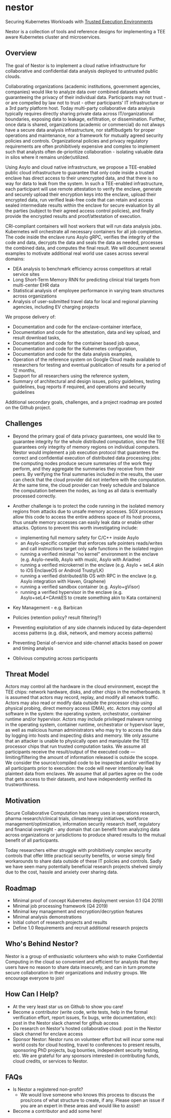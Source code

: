 # nestor
Securing Kubernetes Workloads with [Trusted Execution Environments](https://en.wikipedia.org/wiki/Trusted_execution_environment)

Nestor is a collection of tools and reference designs for implementing a TEE aware Kubernetes cluster and microservices.

## Overview
The goal of Nestor is to implement a cloud native infrastructure for collaborative and confidential data analysis deployed to untrusted public clouds. 

Collaborating organizations (academic institutions, government agencies, companies) would like to analyze data over combined datasets while guaranteeing the privacy of their individual data. Participants may not trust - or are compelled by law not to trust - other participants' IT infrastructure or a 3rd party platform host.  Today multi-party collaborative data analysis typically requires directly sharing private data across IT/organizational boundaries, exposing data to leakage, exfiltration, or dissemination.  Further, once data is shared, organizations (academic or commercial) do not always have a secure data analysis infrastructure, nor staff/budgets for proper operations and maintenance, nor a framework for mutually agreed security policies and controls. Organizational policies and privacy regulatory requirements are often prohibitively expensive and complex to implement such that analysts often de-prioritize collaboration - isolating valuable data in silos where it remains un(der)utilized.

Using Asylo and cloud native infrastructure, we propose a TEE-enabled public cloud infrastructure to guarantee that only code inside a trusted enclave has direct access to their unencrypted data, and that there is no way for data to leak from the system.  In such a TEE-enabled infrastructure, each participant will use remote attestation to verify the enclave, generate and securely upload their encryption keys into the enclave, upload their encrypted data, run verified leak-free code that can retain and access sealed intermediate results within the enclave for secure evaluation by all the parties (subject to their agreed access control policies), and finally provide the encrypted results and proof/attestation of execution.

CRI-compliant containers will host workers that will run data analysis jobs. Kubernetes will orchestrate all necessary containers for all job completion.  The code inside the enclave runs Asylo gRPC, verifies the integrity of the code and data, decrypts the data and seals the data as needed, processes the combined data, and computes the final result. We will document several examples to motivate additional real world use cases across several domains:
    
- DEA analysis to benchmark efficiency across competitors at retail service sites
- Long Short-Term Memory RNN for predicting clinical trial targets from multi-center EHR data
- Statistical analysis of employee performance in varying team structures across organizations
- Analysis of user-submitted travel data for local and regional planning agencies, including EV charging projects

We propose delivery of:

- Documentation and code for the enclave-container interface,
- Documentation and code for the attestation, data and key upload, and result download tasks,
- Documentation and code for the container based job queue,
- Documentation and code for the Kubernetes configuration,
- Documentation and code for the data analysis examples,
- Operation of the reference system on Google Cloud made available to researchers for testing and eventual publication of results for a period of 12 months,
- Support for all researchers using the reference system,
- Summary of architectural and design issues, policy guidelines, testing guidelines, bug reports if required, and operations and security guidelines

Additional secondary goals, challenges, and a project roadmap are posted on the Github project. 

## Challenges
- Beyond the primary goal of data privacy guarantees, one would like to guarantee integrity for the whole distributed computation, since the TEE guarantees only integrity of memory regions on individual computers. Nestor would implement a job execution protocol that guarantees the correct and confidential execution of distributed data processing jobs: the computing nodes produce secure summaries of the work they perform, and they aggregate the summaries they receive from their peers. By verifying the final summaries included in the results, the user can check that the cloud provider did not interfere with the computation. At the same time, the cloud provider can freely schedule and balance the computation between the nodes, as long as all data is eventually processed correctly.

- Another challenge is to protect the code running in the isolated memory regions from attacks due to unsafe memory accesses. SGX processors allow this code to access the entire address space of its host process, thus unsafe memory accesses can easily leak data or enable other attacks. Options to prevent this worth investigating include:
    - implementing full memory safety for C/C++ inside Asylo
    - an Asylo-specific compiler that enforces safe pointers reads/writes and call instructions target only safe functions in the isolated region
    - running a verified minimal "no kernel" environment in the enclave (e.g. Asylo-newlib, Asylo with muslc, Asylo with Ariadne)
    - running a verified microkernel in the enclave (e.g. Asylo + seL4 akin to iOS EnclaveOS or Android Trusty/LK)
    - running a verified distributed/lib OS with RPC in the enclave (e.g. Asylo integration with Haven, Graphene)
    - running a verified sandbox container (e.g. Asylo+gVisor)
    - running a verified hypervisor in the enclave (e.g. Asylo+seL4+CAmkES to create something akin to Kata containers)

- Key Management - e.g. Barbican
- Policies (retention policy? result filtering?)
- Preventing exploitation of any side channels induced by data-dependent access patterns (e.g. disk, network, and memory access patterns)
- Preventing Denial of-service and side-channel attacks based on power and timing analysis
- Oblivious computing across participants 

## Threat Model
Actors may control all the hardware in the cloud environment, except the TEE chips: network hardware, disks, and other chips in the motherboards. It is assumed that actors may record, replay, and modify all network traffic. Actors may also read or modify data outside the processor chip using physical probing, direct memory access (DMA), etc. Actors may control all  software in the system: the operating system, orchestrator, container runtime and/or hypervisor. Actors may include privileged malware running in the operating system, container runtime, orchestrator or hypervisor layer, as well as malicious human administrators who may try to access the data by logging into hosts and inspecting disks and memory. We only assume that an attacker is unable to physically open and manipulate the TEE processor chips that run trusted computation tasks.  We assume  all participants receive the result/output of the executed code — limiting/filtering the amount of information released is outside the scope. We consider the source/compiled code to be inspected and/or verified by all participants prior to execution: the code will never intentionally leak plaintext data from enclaves. We assume that all parties agree on the code that gets access to their datasets, and have independently verified its trustworthiness.

## Motivation
Secure Collaborative Computation has many uses in operations research, pharma research/clinical trials, climate/energy initiatives, workforce management/optimization, information security research itself, regulatory and financial oversight - any domain that can benefit from analyzing data across organizations or jurisdictions to produce shared results to the mutual benefit of all participants. 

Today researchers either struggle with prohibitively complex security controls that offer little practical security benefits, or worse simply find workarounds to share data outside of these IT policies and controls. Sadly we have seen many potentially beneficial research projects shelved simply due to the cost, hassle and anxiety over sharing data. 

## Roadmap
- Minimal proof of concept Kubernetes deployment version 0.1 (Q4 2019)
- Minimal job processing framework (Q4 2019)
- Minimal key management and encryption/decryption features 
- Minimal analysis demonstrations 
- Initial cohort of research projects and results 
- Define 1.0 Requirements and recruit additional research projects 

## Who's Behind Nestor?
Nestor is a group of enthusiastic volunteers who wish to make Confidential Computing in the cloud so convenient and efficient for analysts that they users have no reason to share data insecurely, and can in turn promote secure collaboration in their organizations and industry groups.  We encourage everyone to join!

## How Can I Help?
- At the very least star us on Github to show you care!
- Become a contributor (write code, write tests, help in the formal verification effort, report issues, fix bugs, write documentation, etc): post in the Nestor slack channel for github access
- Do research on Nestor's hosted collaborative cloud: post in the Nestor slack channel for enclave access
- Sponsor Nestor: Nestor runs on volunteer effort but will incur some real world costs for cloud hosting, travel to conferences to present results, sponsoring PhD projects, bug bounties, independent security testing, etc.  We are grateful for any sponsors interested in contributing funds, cloud credits, or services to Nestor.

## FAQs
- Is Nestor a registered non-profit?
    - We would love someone who knows this process to discuss the pros/cons of what structure to create, if any.  Please open an issue if you are an expert in these areas and would like to assist!
- Become a contributor and add some here!

